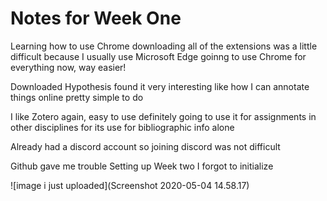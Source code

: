# Notes for Week One

Learning how to use Chrome
downloading all of the extensions was a little difficult because I usually use Microsoft Edge
goinng to use Chrome for everything now, way easier!

Downloaded Hypothesis
found it very interesting
like how I can annotate things online
pretty simple to do

I like Zotero
again, easy to use
definitely going to use it for assignments in other disciplines for its use for bibliographic info alone

Already had a discord account so joining discord was not difficult

Github gave me trouble
Setting up Week two I forgot to initialize

![image i just uploaded](Screenshot 2020-05-04 14.58.17)
